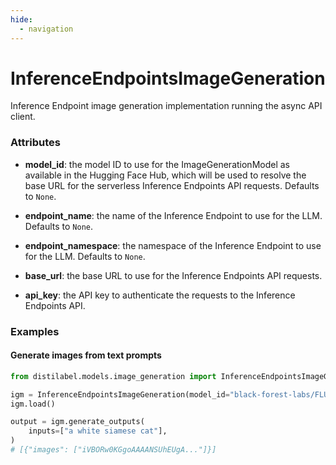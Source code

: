 ```yaml
---
hide:
  - navigation
---
```

# InferenceEndpointsImageGeneration


Inference Endpoint image generation implementation running the async API client.







### Attributes

- **model_id**: the model ID to use for the ImageGenerationModel as available in the Hugging Face Hub, which  will be used to resolve the base URL for the serverless Inference Endpoints API requests.  Defaults to `None`.

- **endpoint_name**: the name of the Inference Endpoint to use for the LLM. Defaults to `None`.

- **endpoint_namespace**: the namespace of the Inference Endpoint to use for the LLM. Defaults to `None`.

- **base_url**: the base URL to use for the Inference Endpoints API requests.

- **api_key**: the API key to authenticate the requests to the Inference Endpoints API.







### Examples


#### Generate images from text prompts
```python
from distilabel.models.image_generation import InferenceEndpointsImageGeneration

igm = InferenceEndpointsImageGeneration(model_id="black-forest-labs/FLUX.1-schnell", api_key="api.key")
igm.load()

output = igm.generate_outputs(
    inputs=["a white siamese cat"],
)
# [{"images": ["iVBORw0KGgoAAAANSUhEUgA..."]}]
```



